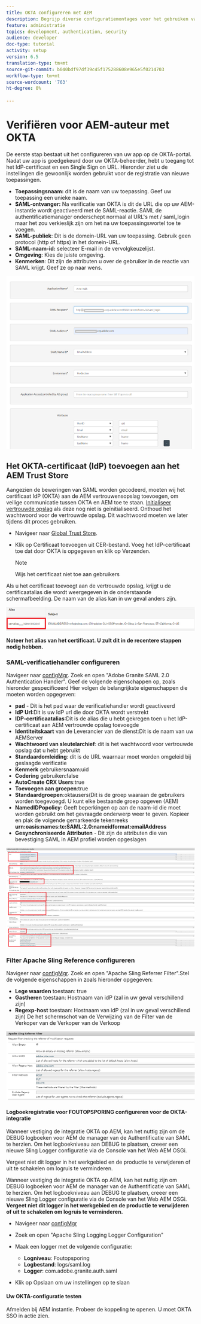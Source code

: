 ```yaml
---
title: OKTA configureren met AEM
description: Begrijp diverse configuratiemontages voor het gebruiken van enig teken-binnen gebruikend okta
feature: administratie
topics: development, authentication, security
audience: developer
doc-type: tutorial
activity: setup
version: 6.5
translation-type: tm+mt
source-git-commit: b040bdf97df39c45f175288608e965e5f0214703
workflow-type: tm+mt
source-wordcount: '763'
ht-degree: 0%

---
```



# Verifiëren voor AEM-auteur met OKTA

De eerste stap bestaat uit het configureren van uw app op de OKTA-portal. Nadat uw app is goedgekeurd door uw OKTA-beheerder, hebt u toegang tot het IdP-certificaat en een Single Sign on URL. Hieronder ziet u de instellingen die gewoonlijk worden gebruikt voor de registratie van nieuwe toepassingen.

* **Toepassingsnaam:** dit is de naam van uw toepassing. Geef uw toepassing een unieke naam.
* **SAML-ontvanger:** Na verificatie van OKTA is dit de URL die op uw AEM-instantie wordt geactiveerd met de SAML-reactie. SAML de authentificatiemanager onderschept normaal al URL&#39;s met / saml_login maar het zou verkieslijk zijn om het na uw toepassingswortel toe te voegen.
* **SAML-publiek**: Dit is de domein-URL van uw toepassing. Gebruik geen protocol (http of https) in het domein-URL.
* **SAML-naam-id:** selecteer E-mail in de vervolgkeuzelijst.
* **Omgeving**: Kies de juiste omgeving.
* **Kenmerken**: Dit zijn de attributen u over de gebruiker in de reactie van SAML krijgt. Geef ze op naar wens.


![okta-applicatie](assets/okta-app-settings-blurred.PNG)


## Het OKTA-certificaat (IdP) toevoegen aan het AEM Trust Store

Aangezien de beweringen van SAML worden gecodeerd, moeten wij het certificaat IdP (OKTA) aan de AEM vertrouwensopslag toevoegen, om veilige communicatie tussen OKTA en AEM toe te staan.
[Initialiseer vertrouwde opslag](http://localhost:4502/libs/granite/security/content/truststore.html) als deze nog niet is geïnitialiseerd.
Onthoud het wachtwoord voor de vertrouwde opslag. Dit wachtwoord moeten we later tijdens dit proces gebruiken.

* Navigeer naar [Global Trust Store](http://localhost:4502/libs/granite/security/content/truststore.html).
* Klik op Certificaat toevoegen uit CER-bestand. Voeg het IdP-certificaat toe dat door OKTA is opgegeven en klik op Verzenden.

   >[!NOTE]
   >
   >Wijs het certificaat niet toe aan gebruikers

Als u het certificaat toevoegt aan de vertrouwde opslag, krijgt u de certificaatalias die wordt weergegeven in de onderstaande schermafbeelding. De naam van de alias kan in uw geval anders zijn.

![Certificaat-alias](assets/cert-alias.PNG)

**Noteer het alias van het certificaat. U zult dit in de recentere stappen nodig hebben.**

### SAML-verificatiehandler configureren

Navigeer naar [configMgr](http://localhost:4502/system/console/configMgr).
Zoek en open &quot;Adobe Granite SAML 2.0 Authentication Handler&quot;.
Geef de volgende eigenschappen op, zoals hieronder gespecificeerd
Hier volgen de belangrijkste eigenschappen die moeten worden opgegeven:

* **pad**  - Dit is het pad waar de verificatiehandler wordt geactiveerd
* **IdP Url**:Dit is uw IdP url die door OKTA wordt verstrekt
* **IDP-certificaatalias**:Dit is de alias die u hebt gekregen toen u het IdP-certificaat aan AEM vertrouwde opslag toevoegde
* **Identiteitskaart** van de Leverancier van de dienst:Dit is de naam van uw AEMServer
* **Wachtwoord van sleutelarchief**: dit is het wachtwoord voor vertrouwde opslag dat u hebt gebruikt
* **Standaardomleiding**: dit is de URL waarnaar moet worden omgeleid bij geslaagde verificatie
* **Kenmerk** gebruikersnaam:uid
* **Codering** gebruiken:false
* **AutoCreate CRX Users**:true
* **Toevoegen aan groepen**:true
* **Standaardgroepen**:oktausers(Dit is de groep waaraan de gebruikers worden toegevoegd. U kunt elke bestaande groep opgeven (AEM)
* **NamedIDPopolicy**: Geeft beperkingen op aan de naam-id die moet worden gebruikt om het gevraagde onderwerp weer te geven. Kopieer en plak de volgende gemarkeerde tekenreeks **urn:oasis:names:tc:SAML:2.0:nameidformat:emailAddress**
* **Gesynchroniseerde Attributen**  - Dit zijn de attributen die van bevestiging SAML in AEM profiel worden opgeslagen

![saml-authentication-handler](assets/saml-authentication-settings-blurred.PNG)

### Filter Apache Sling Reference configureren

Navigeer naar [configMgr](http://localhost:4502/system/console/configMgr).
Zoek en open &quot;Apache Sling Referrer Filter&quot;.Stel de volgende eigenschappen in zoals hieronder opgegeven:

* **Lege waarden** toestaan: true
* **Gastheren** toestaan: Hostnaam van idP (zal in uw geval verschillend zijn)
* **Regexp-host** toestaan: Hostnaam van idP (zal in uw geval verschillend zijn) De het schermschot van de Verwijzing van de Filter van de Verkoper van de Verkoper van de Verkoop

![referentie-filter](assets/sling-referrer-filter.PNG)

#### Logboekregistratie voor FOUTOPSPORING configureren voor de OKTA-integratie

Wanneer vestiging de integratie OKTA op AEM, kan het nuttig zijn om de DEBUG logboeken voor AEM de manager van de Authentificatie van SAML te herzien. Om het logboekniveau aan DEBUG te plaatsen, creeer een nieuwe Sling Logger configuratie via de Console van het Web AEM OSGi.

Vergeet niet dit logger in het werkgebied en de productie te verwijderen of uit te schakelen om logruis te verminderen.

Wanneer vestiging de integratie OKTA op AEM, kan het nuttig zijn om DEBUG logboeken voor AEM de manager van de Authentificatie van SAML te herzien. Om het logboekniveau aan DEBUG te plaatsen, creeer een nieuwe Sling Logger configuratie via de Console van het Web AEM OSGi.
**Vergeet niet dit logger in het werkgebied en de productie te verwijderen of uit te schakelen om logruis te verminderen.**
* Navigeer naar [configMgr](http://localhost:4502/system/console/configMgr)

* Zoek en open &quot;Apache Sling Logging Logger Configuration&quot;
* Maak een logger met de volgende configuratie:
   * **Logniveau**: Foutopsporing
   * **Logbestand**: logs/saml.log
   * **Logger**: com.adobe.granite.auth.saml
* Klik op Opslaan om uw instellingen op te slaan



#### Uw OKTA-configuratie testen

Afmelden bij AEM instantie. Probeer de koppeling te openen. U moet OKTA SSO in actie zien.
